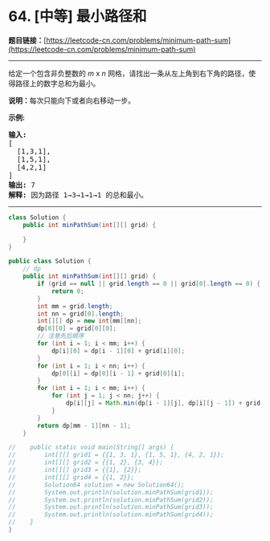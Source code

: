 # 64. [中等] 最小路径和

**题目链接：**[https://leetcode-cn.com/problems/minimum-path-sum](https://leetcode-cn.com/problems/minimum-path-sum)

---

<div class="content__1Y2H">
 <div class="notranslate">
  <p>给定一个包含非负整数的 <em>m</em>&nbsp;x&nbsp;<em>n</em>&nbsp;网格，请找出一条从左上角到右下角的路径，使得路径上的数字总和为最小。</p> 
  <p><strong>说明：</strong>每次只能向下或者向右移动一步。</p> 
  <p><strong>示例:</strong></p> 
  <pre class="language-text"><strong>输入:</strong>
[
&nbsp; [1,3,1],
  [1,5,1],
  [4,2,1]
]
<strong>输出:</strong> 7
<strong>解释:</strong> 因为路径 1→3→1→1→1 的总和最小。
</pre> 
 </div>
</div>

---

```java
class Solution {
    public int minPathSum(int[][] grid) {

    }
}
```

```java
public class Solution {
    // dp
    public int minPathSum(int[][] grid) {
        if (grid == null || grid.length == 0 || grid[0].length == 0) {
            return 0;
        }
        int mm = grid.length;
        int nn = grid[0].length;
        int[][] dp = new int[mm][nn];
        dp[0][0] = grid[0][0];
        // 注意先后顺序
        for (int i = 1; i < mm; i++) {
            dp[i][0] = dp[i - 1][0] + grid[i][0];
        }
        for (int i = 1; i < nn; i++) {
            dp[0][i] = dp[0][i - 1] + grid[0][i];
        }
        for (int i = 1; i < mm; i++) {
            for (int j = 1; j < nn; j++) {
                dp[i][j] = Math.min(dp[i - 1][j], dp[i][j - 1]) + grid[i][j];
            }
        }
        return dp[mm - 1][nn - 1];
    }

//    public static void main(String[] args) {
//        int[][] grid1 = {{1, 3, 1}, {1, 5, 1}, {4, 2, 1}};
//        int[][] grid2 = {{1, 2}, {3, 4}};
//        int[][] grid3 = {{1}, {2}};
//        int[][] grid4 = {{1, 2}};
//        Solution64 solution = new Solution64();
//        System.out.println(solution.minPathSum(grid1));
//        System.out.println(solution.minPathSum(grid2));
//        System.out.println(solution.minPathSum(grid3));
//        System.out.println(solution.minPathSum(grid4));
//    }
}
```
